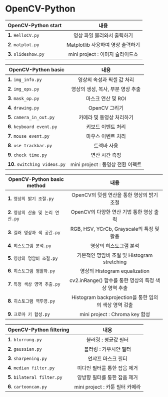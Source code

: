 # OpenCV-Python

| OpenCV-Python start| 내용 | 
|---|:---:|
| **1**. ```HelloCV.py```| 영상 파일 불러와서 출력하기|
| **2**. ```matplot.py``` | Matplotlib 사용하여 영상 출력하기 |
| **3**. ```slideshow.py``` | mini project : 이미지 슬라이드쇼 |

| OpenCV-Python basic| 내용 | 
|---|:---:|
| **1**. ```img_info.py```|영상의 속성과 픽셀 값 처리|
| **2**. ```img_ops.py``` |영상의 생성, 복사, 부분 영상 추출|
| **3**. ```mask_op.py``` |마스크 연산 및 ROI|
| **4**. ```drawing.py```|OpenCV 그리기|
| **5**. ```camera_in_out.py``` |카메라 및 동영상 처리하기|
| **6**. ```keyboard event.py``` |키보드 이벤트 처리|
| **7**. ```mouse event.py```|마우스 이벤트 처리|
| **8**. ```use trackbar.py``` |트랙바 사용|
| **9**. ```check time.py``` |연산 시간 측정|
| **10**. ```switching videos.py``` | mini project : 동영상 전환 이펙트|


| OpenCV-Python basic method| 내용 | 
|---|:---:|
| **1**. ```영상의 밝기 조절.py```| OpenCV의 덧셈 연산을 통한 영상의 밝기 조절|
| **2**. ```영상의 산술 및 논리 연산.py``` | OpenCV의 다양한 연산 기법 통한 영상 출력 |
| **3**. ```컬러 영상과 색 공간.py``` | RGB, HSV, YCrCb, Grayscale의 특징 및 활용 |
| **4**. ```히스토그램 분석.py```| 영상의 히스토그램 분석|
| **5**. ```영상의 명암비 조절.py``` | 기본적인 명암비 조절 및 Histogram stretching |
| **6**. ```히스토그램 평활화.py``` | 영상의 Histogram equalization |
| **7**. ```특정 색상 영역 추출.py```| cv2.inRange() 함수를 통한 영상의 특정 색상 영역 추출|
| **8**. ```히스토그램 역투영.py``` | Histogram backprojection을 통한 임의의 색상 영역 검출 |
| **9**. ```크로마 키 합성.py``` | mini project : Chroma key 합성 |

|OpenCV-Python filtering| 내용 | 
|---|:---:|
| **1**. ```blurrung.py```|블러링 : 평균값 필터|
| **2**. ```gaussian.py``` |블러링 : 가우시안 필터|
| **3**. ```sharpening.py``` |언샤프 마스크 필터|
| **4**. ```median filter.py```|미디언 필터를 통한 잡음 제거|
| **5**. ```bilateral filter.py``` |양방향 필터를 통한 잡음 제거|
| **6**. ```cartooncam.py``` |mini project : 카툰 필터 카메라|
